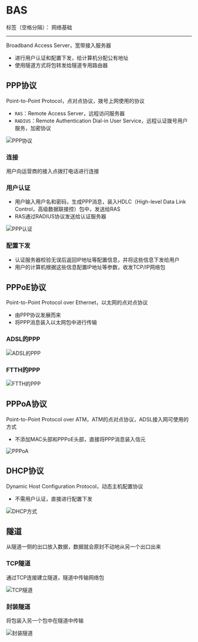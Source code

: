 # BAS

标签（空格分隔）： 网络基础

---

Broadband Access Server，宽带接入服务器

* 进行用户认证和配置下发，给计算机分配公有地址
* 使用隧道方式将包转发给隧道专用路由器

## PPP协议

Point-to-Point Protocol，点对点协议，拨号上网使用的协议

* `RAS`：Remote Access Server，远程访问服务器
* `RADIUS`：Remote Authentication Dial-in User Service，远程认证拨号用户服务，加密协议

![PPP协议](https://raw.githubusercontent.com/wchaochao/images/master/gitbook-network-base/PPP-protocol.png)

### 连接

用户向运营商的接入点拨打电话进行连接

### 用户认证

* 用户输入用户名和密码，生成PPP消息，装入HDLC（High-level Data Link Control，高级数据联接控）包中，发送给RAS
* RAS通过RADIUS协议发送给认证服务器

![PPP认证](https://raw.githubusercontent.com/wchaochao/images/master/gitbook-network-base/PPP-auth.png)

### 配置下发

* 认证服务器校验无误后返回IP地址等配置信息，并将这些信息下发给用户
* 用户的计算机根据这些信息配置IP地址等参数，收发TCP/IP网络包

## PPPoE协议

Point-to-Point Protocol over Ethernet，以太网的点对点协议

* 由PPP协议发展而来
* 将PPP消息装入以太网包中进行传输

### ADSL的PPP

![ADSL的PPP](https://raw.githubusercontent.com/wchaochao/images/master/gitbook-network-base/ADSL-PPP.png)

### FTTH的PPP

![FTTH的PPP](https://raw.githubusercontent.com/wchaochao/images/master/gitbook-network-base/FTTH-PPP.png)

## PPPoA协议

Point-to-Point Protocol over ATM，ATM的点对点协议，ADSL接入网可使用的方式

* 不添加MAC头部和PPPoE头部，直接将PPP消息装入信元

![PPPoA](https://raw.githubusercontent.com/wchaochao/images/master/gitbook-network-base/PPPoA.png)

## DHCP协议

Dynamic Host Configuration Protocol，动态主机配置协议

* 不需用户认证，直接进行配置下发

![DHCP方式](https://raw.githubusercontent.com/wchaochao/images/master/gitbook-network-base/DHCP-style.png)

## 隧道

从隧道一侧的出口放入数据，数据就会原封不动地从另一个出口出来

### TCP隧道

通过TCP连接建立隧道，隧道中传输网络包

![TCP隧道](https://raw.githubusercontent.com/wchaochao/images/master/gitbook-network-base/TCP-tunnel.png)

### 封装隧道

将包装入另一个包中在隧道中传输

![封装隧道](https://raw.githubusercontent.com/wchaochao/images/master/gitbook-network-base/package-tunnel.png)
